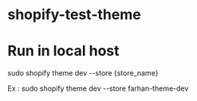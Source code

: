 # shopify-test-theme

# Run in local host

sudo shopify theme dev --store {store_name} 

Ex : sudo shopify theme dev --store farhan-theme-dev